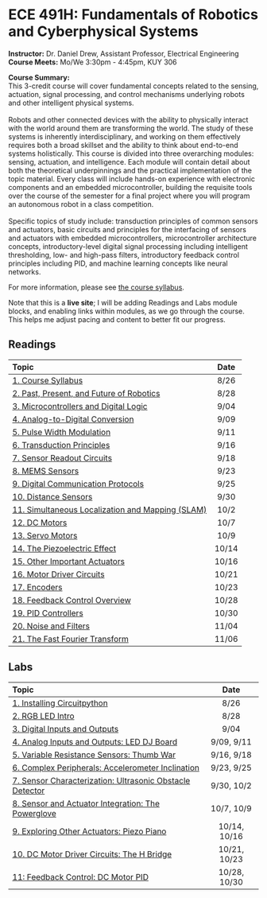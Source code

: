 <link rel="stylesheet" type="text/css" href="assets/css/styles.css">

# ECE 491H: Fundamentals of Robotics and Cyberphysical Systems
**Instructor:** Dr. Daniel Drew, Assistant Professor, Electrical Engineering\
**Course Meets:** Mo/We 3:30pm - 4:45pm, KUY 306

**Course Summary:**\
This 3-credit course will cover fundamental concepts related to the sensing, actuation, signal processing, and control mechanisms underlying robots and other intelligent physical systems.<br><br> Robots and other connected devices with the ability to physically interact with the world around them are transforming the world. The study of these systems is inherently interdisciplinary, and working on them effectively requires both a broad skillset and the ability to think about end-to-end systems holistically. This course is divided into three overarching modules: sensing, actuation, and intelligence. Each module will contain detail about both the theoretical underpinnings and the practical implementation of the topic material. Every class will include hands-on experience with electronic components and an embedded microcontroller, building the requisite tools over the course of the semester for a final project where you will program an autonomous robot in a class competition.<br><br> Specific topics of study include: transduction principles of common sensors and actuators, basic circuits and principles for the interfacing of sensors and actuators with embedded microcontrollers, microcontroller architecture concepts, introductory-level digital signal processing including intelligent thresholding, low- and high-pass filters, introductory feedback control principles including PID, and machine learning concepts like neural networks. 

For more information, please see [the course syllabus](readings/reading1/syllabus.md).

Note that this is a **live site**; I will be adding Readings and Labs module blocks, and enabling links within modules, as we go through the course. This helps me adjust pacing and content to better fit our progress.

## Readings

|              Topic                                                                 | Date |
| :-------                                                                           |:----:|
|[1. Course Syllabus](readings/reading1/syllabus.md)                                 | 8/26 |
|[2. Past, Present, and Future of Robotics](readings/reading2/reading2.md)           | 8/28 |
|[3. Microcontrollers and Digital Logic](readings/reading3/reading3.md)              | 9/04 |
|[4. Analog-to-Digital Conversion](readings/reading4/reading4.md)                    | 9/09 |
|[5. Pulse Width Modulation](readings/reading5/reading5.md)                          | 9/11 |
|[6. Transduction Principles](readings/reading6/reading6.md)                         | 9/16 |
|[7. Sensor Readout Circuits](readings/reading7/reading7.md)                         | 9/18 |   
|[8. MEMS Sensors](readings/reading8/reading8.md)                                    | 9/23 |  
|[9. Digital Communication Protocols](readings/reading9/reading9.md)                 | 9/25 | 
|[10. Distance Sensors](readings/reading10/reading10.md)                             | 9/30 | 
|[11. Simultaneous Localization and Mapping (SLAM)](readings/reading11/reading11.md) | 10/2 |
|[12. DC Motors](readings/reading12/reading12.md)                                    | 10/7 |
|[13. Servo Motors](readings/reading13/reading13.md)                                 | 10/9 |
|[14. The Piezoelectric Effect](readings/reading14/reading14.md)                     | 10/14 |
|[15. Other Important Actuators](readings/reading15/reading15.md)                    | 10/16 |
|[16. Motor Driver Circuits](readings/reading16/reading16.md)                        | 10/21 |
|[17. Encoders](readings/reading17/reading17.md)                                     | 10/23 |
|[18. Feedback Control Overview](readings/reading18/reading18.md)                    | 10/28 |
|[19. PID Controllers](readings/reading19/reading19.md)                              | 10/30 |
|[20. Noise and Filters](readings/reading20/reading20.md)                            | 11/04 |
|[21. The Fast Fourier Transform](readings/reading21/reading21.md)                   | 11/06 |


## Labs

|              Topic                                                                 | Date |
| :-------                                                                           |:----:|
|[1. Installing Circuitpython](labs/lab1/lab1.md)                                    | 8/26 |
|[2. RGB LED Intro](labs/lab2/lab2.md)                                               | 8/28 |
|[3. Digital Inputs and Outputs](labs/lab3/lab3.md)                                  | 9/04 |
|[4. Analog Inputs and Outputs: LED DJ Board](labs/lab4/lab4.md)                     | 9/09, 9/11 | 
|[5. Variable Resistance Sensors: Thumb War](labs/lab5/lab5.md)                      | 9/16, 9/18 |
|[6. Complex Peripherals: Accelerometer Inclination](labs/lab6/lab6.md)              | 9/23, 9/25 |
|[7. Sensor Characterization: Ultrasonic Obstacle Detector](labs/lab7/lab7.md)       | 9/30, 10/2 |
|[8. Sensor and Actuator Integration: The Powerglove](labs/lab8/lab8.md)             | 10/7, 10/9 |
|[9. Exploring Other Actuators: Piezo Piano](labs/lab9/lab9.md)                      | 10/14, 10/16|
|[10. DC Motor Driver Circuits: The H Bridge](labs/lab10/lab10.md)                   | 10/21, 10/23|
|[11: Feedback Control: DC Motor PID](labs/lab11/lab11.md)                           | 10/28, 10/30| 


